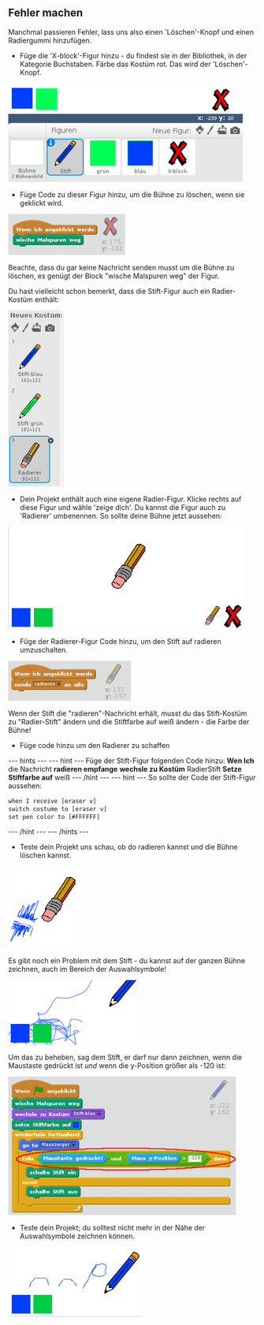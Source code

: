## Fehler machen

Manchmal passieren Fehler, lass uns also einen 'Löschen'-Knopf und einen Radiergummi hinzufügen.

+ Füge die 'X-block'-Figur hinzu - du findest sie in der Bibliothek, in der Kategorie Buchstaben. Färbe das Kostüm rot. Das wird der 'Löschen'-Knopf.

![screenshot](images/paint-x.png)

+ Füge Code zu dieser Figur hinzu, um die Bühne zu löschen, wenn sie geklickt wird.

![Clear stage](images/clear-stage.png)

Beachte, dass du gar keine Nachricht senden musst um die Bühne zu löschen, es genügt der Block "wische Malspuren weg" der Figur.

Du hast vielleicht schon bemerkt, dass die Stift-Figur auch ein Radier-Kostüm enthält:

![screenshot](images/paint-eraser-costume.png)

+ Dein Projekt enthält auch eine eigene Radier-Figur. Klicke rechts auf diese Figur und wähle 'zeige dich'. Du kannst die Figur auch zu 'Radierer' umbenennen. So sollte deine Bühne jetzt aussehen:

![screenshot](images/paint-eraser-stage.png)

+ Füge der Radierer-Figur Code hinzu, um den Stift auf radieren umzuschalten.

![Broadcast eraser](images/broadcast-eraser.png)

Wenn der Stift die "radieren"-Nachricht erhält, musst du das Stift-Kostüm zu "Radier-Stift" ändern und die Stiftfarbe auf weiß ändern - die Farbe der Bühne!

+ Füge code hinzu um den Radierer zu schaffen

\--- hints \--- \--- hint \--- Füge der Stift-Figur folgenden Code hinzu: **Wen Ich** die Nachricht **radieren empfange** **wechsle zu Kostüm** RadierStift **Setze Stiftfarbe auf** weiß \--- /hint \--- \--- hint \--- So sollte der Code der Stift-Figur aussehen:

```blocks
when I receive [eraser v]
switch costume to [eraser v]
set pen color to [#FFFFFF]
```

\--- /hint \--- \--- /hints \---

+ Teste dein Projekt uns schau, ob do radieren kannst und die Bühne löschen kannst.

![screenshot](images/paint-erase-test.png)

Es gibt noch ein Problem mit dem Stift - du kannst auf der ganzen Bühne zeichnen, auch im Bereich der Auswahlsymbole!

![screenshot](images/paint-draw-problem.png)

Um das zu beheben, sag dem Stift, er darf nur dann zeichnen, wenn die Maustaste gedrückt ist *und* wenn die y-Position größer als -120 ist:

![screenshot](images/pencil-gt-code.png)

+ Teste dein Projekt; du solltest nicht mehr in der Nähe der Auswahlsymbole zeichnen können.

![screenshot](images/paint-fixed.png)